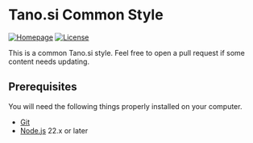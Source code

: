 # Tano.si Common Style

[![Homepage][web-img]][web]
[![License][license-img]][license]

This is a common Tano.si style.
Feel free to open a pull request if some content needs updating.

## Prerequisites

You will need the following things properly installed on your computer.

- [Git](http://git-scm.com)
- [Node.js](https://nodejs.org) 22.x or later

[web]: https://tano.si
[license]: https://github.com/ntadej/tano-style/blob/master/LICENSE.md
[web-img]: https://img.shields.io/badge/web-tano.si-green.svg
[license-img]: https://img.shields.io/github/license/ntadej/tano-style.svg
